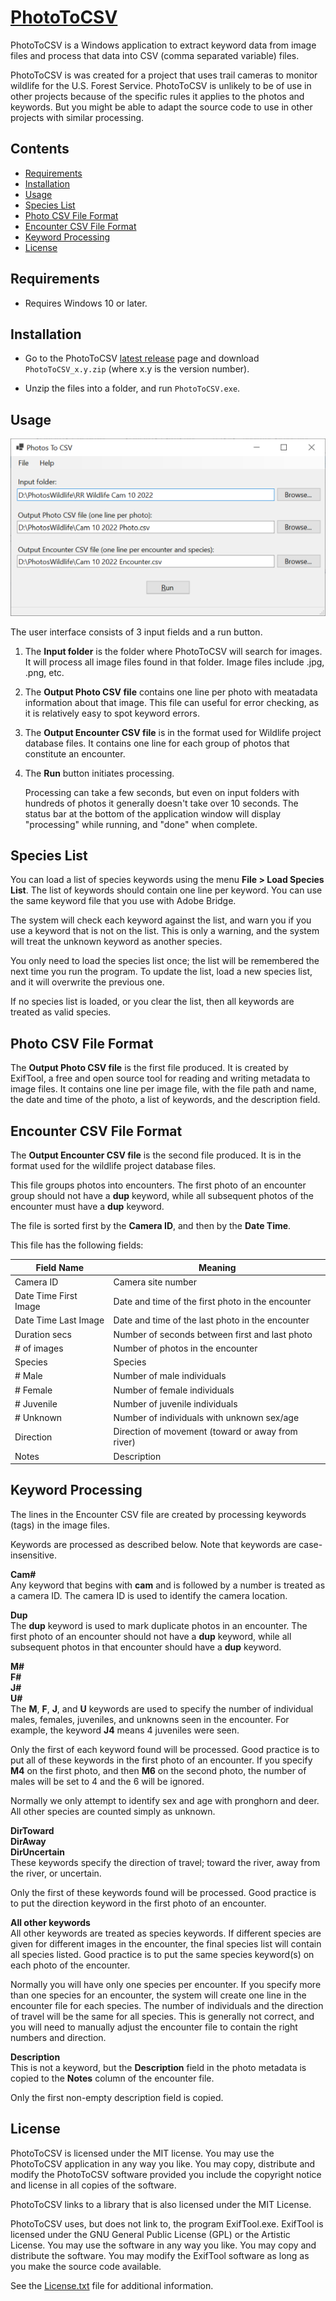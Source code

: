 [PhotoToCSV](https://github.com/dmcclimans/PhotoToCSV)
==========

PhotoToCSV is a Windows application to extract keyword data from image files and process
that data into CSV (comma separated variable) files.

PhotoToCSV is was created for a project that uses trail cameras to monitor
wildlife for the U.S. Forest Service. PhotoToCSV is unlikely to be of use in other
projects because of the specific rules it applies to the photos and keywords.
But you might be able to adapt the source code to use in other projects with similar
processing.

## Contents
* [Requirements](#requirements)
* [Installation](#installation)
* [Usage](#usage)
* [Species List](#specieslist)
* [Photo CSV File Format](#photoformat)
* [Encounter CSV File Format](#encounterformat)
* [Keyword Processing](#keywordprocessing)
* [License](#license)

## Requirements
* Requires Windows 10 or later.

## Installation
* Go to the PhotoToCSV
  [latest release](https://github.com/dmcclimans/PhotoToCSV/releases/latest)
  page and download `PhotoToCSV_x.y.zip` (where x.y is the version number).

* Unzip the files into a folder, and run `PhotoToCSV.exe`.

## Usage
![Screenshot_Main](Screenshot_Main.png)

The user interface consists of 3 input fields and a run button.

1. The **Input folder** is the folder where PhotoToCSV will search for images. It will
process all image files found in that folder. Image files include .jpg, .png, etc.

2. The **Output Photo CSV file** contains one line per photo with meatadata information
about that image. This file can useful for error checking, as it is relatively easy to
spot keyword errors.

3. The **Output Encounter CSV file** is in the format used for Wildlife project database
files. It contains one line for each group of photos that constitute an encounter.

4. The **Run** button initiates processing.

    Processing can take a few seconds, but even on input folders with hundreds of photos
    it generally doesn't take over 10 seconds. The status bar at the bottom of the
    application window will display "processing" while running, and "done" when complete.

<a name="specieslist"></a>
## Species List

You can load a list of species keywords using the menu **File > Load Species List**. The
list of keywords should contain one line per keyword. You can use the same keyword file
that you use with Adobe Bridge.

The system will check each keyword against the list, and warn you if you use a keyword
that is not on the list. This is only a warning, and the system will treat the unknown
keyword as another species.

You only need to load the species list once; the list will be remembered the next time you
run the program. To update the list, load a new species list, and it will overwrite the
previous one.

If no species list is loaded, or you clear the list, then all keywords are treated as
valid species.


<a name="photoformat"></a>
## Photo CSV File Format

The **Output Photo CSV file** is the first file produced. It is created by ExifTool, a
free and open source tool for reading and writing metadata to image files.
It contains one line per image file, with the file path and name, the date and time of the
photo, a list of keywords, and the description field.


<a name="encounterformat"></a>
## Encounter CSV File Format

The **Output Encounter CSV file** is the second file produced. It is in the format used
for the wildlife project database files.

This file groups photos into encounters. The first photo of an encounter group should not
have a **dup** keyword, while all subsequent photos of the encounter must have a **dup**
keyword.

The file is sorted first by the **Camera ID**, and then by the **Date Time**.

This file has the following fields:

|Field Name             |Meaning                                                 |
|-----------------------|--------------------------------------------------------|
|Camera ID              |Camera site number                                      |
|Date Time First Image  |Date and time of the first photo in the encounter       |
|Date Time Last Image   |Date and time of the last photo in the encounter        |
|Duration secs          |Number of seconds between first and last photo          |
|# of images            |Number of photos in the encounter                       |
|Species                |Species                                                 |
|# Male                 |Number of male individuals                              |
|# Female               |Number of female individuals                            |
|# Juvenile             |Number of juvenile individuals                          |
|# Unknown              |Number of individuals with unknown sex/age              |
|Direction              |Direction of movement (toward or away from river)       |
|Notes                  |Description                                             |

<a name="keywordprocessing"></a>
## Keyword Processing

The lines in the Encounter CSV file are created by processing keywords (tags) in the
image files.

Keywords are processed as described below. Note that keywords are case-insensitive.

**Cam#**<br/>
Any keyword that begins with **cam** and is followed by a number is treated as
a camera ID. The camera ID is used to identify the camera location.

**Dup**<br/>
The **dup** keyword is used to mark duplicate photos in an encounter. The first photo
of an encounter should not have a **dup** keyword, while all subsequent photos in that
encounter should have a **dup** keyword.

**M#**<br/>
**F#**<br/>
**J#**<br/>
**U#**<br/>
The **M**, **F**, **J**, and **U** keywords are used to specify the number of individual
males, females, juveniles, and unknowns seen in the encounter.
For example, the keyword **J4** means 4 juveniles were seen.

Only the first of each keyword found will be processed. Good practice is to put all of
these keywords in the first photo of an encounter. If you specify **M4** on the first photo,
and then **M6** on the second photo, the number of males will be set to 4 and the 6 will
be ignored.

Normally we only attempt to identify sex and age with pronghorn and deer. All other
species are counted simply as unknown.

**DirToward**<br/>
**DirAway**<br/>
**DirUncertain**<br/>
These keywords specify the direction of travel; toward the river, away from the river, or
uncertain.

Only the first of these keywords found will be processed. Good practice is to put the
direction keyword in the first photo of an encounter.

**All other keywords**<br/>
All other keywords are treated as species keywords. If different species are given for
different images in the encounter, the final species list will contain all species listed.
Good practice is to put the same species keyword(s) on each photo of the encounter.

Normally you will have only one species per encounter. If you specify more than one
species for an encounter, the system will create one line in the encounter file for each
species. The number of individuals and the direction of travel will be the same for all
species. This is generally not correct, and you will need to manually adjust the encounter
file to contain the right numbers and direction.

**Description**<br/>
This is not a keyword, but the **Description** field in the photo metadata is copied to
the **Notes** column of the encounter file.

Only the first non-empty description field is copied.

## License
PhotoToCSV is licensed under the MIT license. You may use the PhotoToCSV
application in any way you like. You may copy, distribute and modify the PhotoToCSV
software provided you include the copyright notice and license in all copies of the
software.

PhotoToCSV links to a library that is also licensed under the MIT License.

PhotoToCSV uses, but does not link to, the program ExifTool.exe. ExifTool is licensed under
the GNU General Public License (GPL) or the Artistic License. You may use the software in
any way you like. You may copy and distribute the software. You may modify the ExifTool
software as long as you make the source code available.

See the [License.txt](License.txt) file for additional information.

